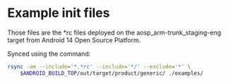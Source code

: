 # Example init files

Those files are the *rc files deployed on the aosp_arm-trunk_staging-eng target
from Android 14 Open Source Platform.

Synced using the command:
```bash
rsync -am --include='*.*rc' --include='*/' --exclude='*' \
    $ANDROID_BUILD_TOP/out/target/product/generic/ ./examples/
```
